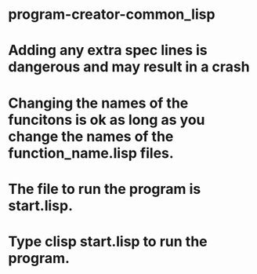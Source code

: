 # program-creator-common_lisp
# Adding any extra spec lines is dangerous and may result in a crash
# Changing the names of the funcitons is ok as long as you change the names of the function_name.lisp files.
#
# The file to run the program is start.lisp.
# Type clisp start.lisp to run the program.